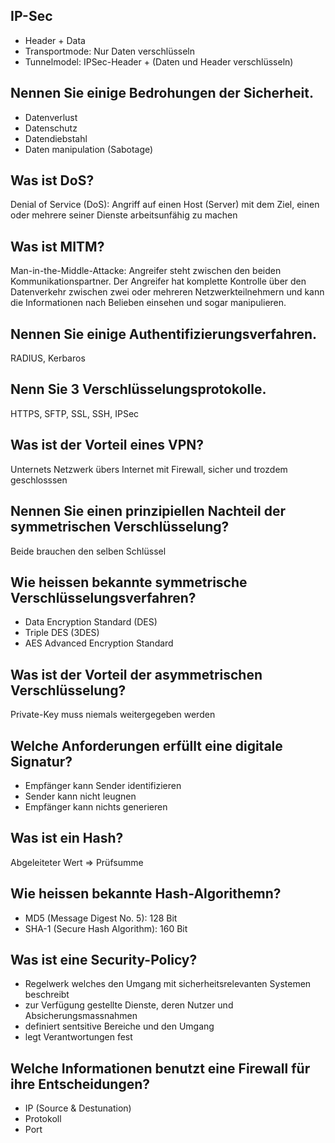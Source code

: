 ## IP-Sec
* Header + Data
* Transportmode: Nur Daten verschlüsseln
* Tunnelmodel: IPSec-Header + (Daten und Header verschlüsseln) 

## Nennen Sie einige Bedrohungen der Sicherheit.
* Datenverlust
* Datenschutz
* Datendiebstahl
* Daten manipulation (Sabotage)

## Was ist DoS?
Denial of Service (DoS): Angriff auf einen Host (Server) mit dem Ziel, einen oder mehrere seiner Dienste arbeitsunfähig zu machen

## Was ist MITM?
Man-in-the-Middle-Attacke: Angreifer steht zwischen den beiden Kommunikationspartner. Der Angreifer hat komplette Kontrolle über den Datenverkehr zwischen zwei oder
mehreren Netzwerkteilnehmern und kann die Informationen nach Belieben
einsehen und sogar manipulieren.

## Nennen Sie einige Authentifizierungsverfahren.
RADIUS, Kerbaros

## Nenn Sie 3 Verschlüsselungsprotokolle.
HTTPS, SFTP, SSL, SSH, IPSec

## Was ist der Vorteil eines VPN?
Unternets Netzwerk übers Internet mit Firewall, sicher und trozdem geschlosssen

## Nennen Sie einen prinzipiellen Nachteil der symmetrischen Verschlüsselung?
Beide brauchen den selben Schlüssel

## Wie heissen bekannte symmetrische Verschlüsselungsverfahren?
* Data Encryption Standard (DES)
* Triple DES (3DES)
* AES Advanced Encryption Standard

## Was ist der Vorteil der asymmetrischen Verschlüsselung?
Private-Key muss niemals weitergegeben werden

## Welche Anforderungen erfüllt eine digitale Signatur?
* Empfänger kann Sender identifizieren
* Sender kann nicht leugnen
* Empfänger kann nichts generieren

## Was ist ein Hash?
Abgeleiteter Wert => Prüfsumme

## Wie heissen bekannte Hash-Algorithemn?
* MD5 (Message Digest No. 5): 128 Bit
* SHA-1 (Secure Hash Algorithm): 160 Bit

## Was ist eine Security-Policy?
* Regelwerk welches den Umgang mit sicherheitsrelevanten Systemen beschreibt
* zur Verfügung gestellte Dienste, deren Nutzer und Absicherungsmassnahmen
* definiert sentsitive Bereiche und den Umgang
* legt Verantwortungen fest

## Welche Informationen benutzt eine Firewall für ihre Entscheidungen?
* IP (Source & Destunation)
* Protokoll
* Port

